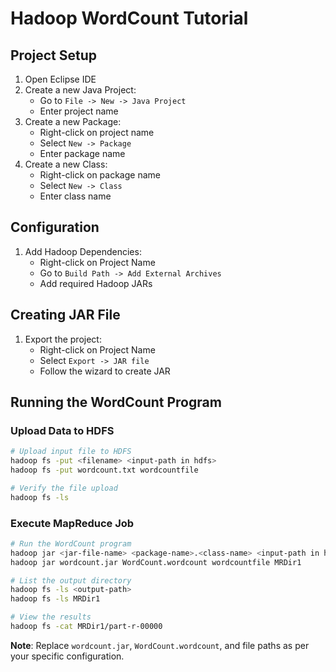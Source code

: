 # Hadoop WordCount Tutorial

## Project Setup
1. Open Eclipse IDE
2. Create a new Java Project:
   - Go to `File -> New -> Java Project`
   - Enter project name
3. Create a new Package:
   - Right-click on project name
   - Select `New -> Package`
   - Enter package name
4. Create a new Class:
   - Right-click on package name
   - Select `New -> Class`
   - Enter class name

## Configuration
1. Add Hadoop Dependencies:
   - Right-click on Project Name
   - Go to `Build Path -> Add External Archives`
   - Add required Hadoop JARs

## Creating JAR File
1. Export the project:
   - Right-click on Project Name
   - Select `Export -> JAR file`
   - Follow the wizard to create JAR

## Running the WordCount Program

### Upload Data to HDFS
```bash
# Upload input file to HDFS
hadoop fs -put <filename> <input-path in hdfs>
hadoop fs -put wordcount.txt wordcountfile

# Verify the file upload
hadoop fs -ls
```

### Execute MapReduce Job
```bash
# Run the WordCount program
hadoop jar <jar-file-name> <package-name>.<class-name> <input-path in hdfs> <output-path>
hadoop jar wordcount.jar WordCount.wordcount wordcountfile MRDir1

# List the output directory
hadoop fs -ls <output-path>
hadoop fs -ls MRDir1

# View the results
hadoop fs -cat MRDir1/part-r-00000
```

**Note**: Replace `wordcount.jar`, `WordCount.wordcount`, and file paths as per your specific configuration.
